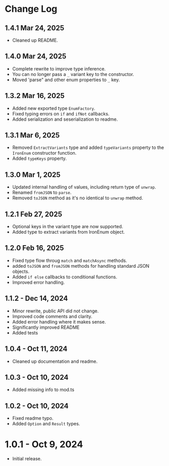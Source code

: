 # Change Log

## 1.4.1 Mar 24, 2025
- Cleaned up README.

## 1.4.0 Mar 24, 2025
- Complete rewrite to improve type inference.
- You can no longer pass a `_` variant key to the constructor.
- Moved 'parse" and other enum properties to `_` key.

## 1.3.2 Mar 16, 2025
- Added new exported type `EnumFactory`.
- Fixed typing errors on `if` and `ifNot` callbacks.
- Added serialization and seserialization to readme.

## 1.3.1 Mar 6, 2025
- Removed `ExtractVariants` type and added `typeVariants` property to the `IronEnum` constructor function.
- Added `typeKeys` property.

## 1.3.0 Mar 1, 2025
- Updated internal handling of values, including return type of `unwrap`.
- Renamed `fromJSON` to `parse`.
- Removed `toJSON` method as it's no identical to `unwrap` method.

## 1.2.1 Feb 27, 2025
- Optional keys in the variant type are now supported.
- Added type to extract variants from IronEnum object.

## 1.2.0 Feb 16, 2025
- Fixed type flow throug `match` and `matchAsync` methods.
- added `toJSON` and `fromJSON` methods for handling standard JSON objects.
- Added `if else` callbacks to conditional functions.
- Improved error handling.

## 1.1.2 - Dec 14, 2024
- Minor rewrite, public API did not change.
- Improved code comments and clarity.
- Added error handling where it makes sense.
- Significantly improved README
- Added tests

## 1.0.4 - Oct 11, 2024
- Cleaned up documentation and readme.
  
## 1.0.3 - Oct 10, 2024
- Added missing info to mod.ts

## 1.0.2 - Oct 10, 2024
- Fixed readme typo.
- Added `Option` and `Result` types.

# 1.0.1 - Oct 9, 2024
- Initial release.
